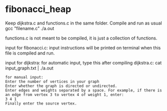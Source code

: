 # fibonacci_heap
Keep dijkstra.c and functions.c in the same folder.
Compile and run as usual
	gcc "filename.c"
	./a.out

functions.c is not meant to be compiled, it is just a collection of functions.

input for fibonacci.c:
	input instructions will be printed on terminal when this file is compiled and run.

input for dijkstra:
	for automatic input, type this after compiling dijkstra.c:
		cat input_graph.txt | ./a.out
		
	for manual input:
	Enter the number of vertices in your graph
	Enter whether the graph is directed or undirected.
	Enter edges and weights separated by a space. For example, if there is an edge from vertex 3 to vertex 4 of weight 1, enter:
	3 4 1
	Finally enter the source vertex.	
